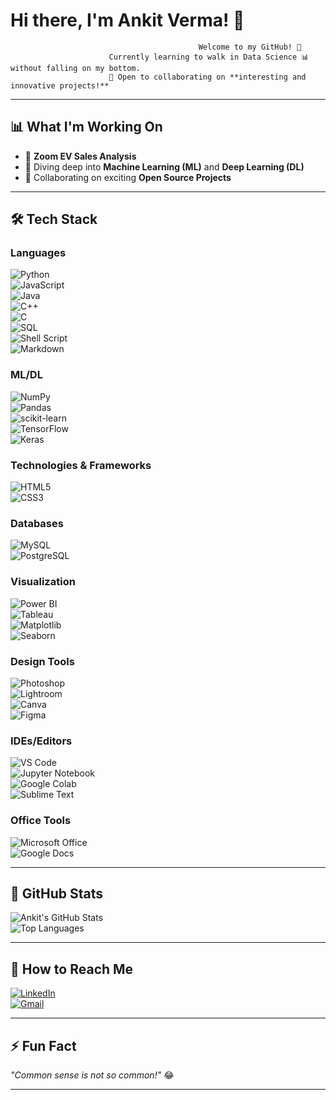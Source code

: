 # Hi there, I'm Ankit Verma! 👋  

                                              Welcome to my GitHub! 🚀  
                          Currently learning to walk in Data Science 📊 without falling on my bottom.  
                          🌟 Open to collaborating on **interesting and innovative projects!**

---

## 📊 **What I'm Working On**  
- 🔭 **Zoom EV Sales Analysis**  
- 🌱 Diving deep into **Machine Learning (ML)** and **Deep Learning (DL)**  
- 💯 Collaborating on exciting **Open Source Projects**  

---

## 🛠️ **Tech Stack**

### **Languages**
![Python](https://img.shields.io/badge/-Python-3776AB?logo=python&logoColor=white)  
![JavaScript](https://img.shields.io/badge/-JavaScript-F7DF1E?logo=javascript&logoColor=black)  
![Java](https://img.shields.io/badge/-Java-007396?logo=java&logoColor=white)  
![C++](https://img.shields.io/badge/-C++-00599C?logo=c%2B%2B&logoColor=white)  
![C](https://img.shields.io/badge/-C-A8B9CC?logo=c&logoColor=white)  
![SQL](https://img.shields.io/badge/-SQL-4479A1?logo=postgresql&logoColor=white)  
![Shell Script](https://img.shields.io/badge/-Shell_Script-4EAA25?logo=gnu-bash&logoColor=white)  
![Markdown](https://img.shields.io/badge/-Markdown-000000?logo=markdown&logoColor=white)  

### **ML/DL**
![NumPy](https://img.shields.io/badge/-NumPy-013243?logo=numpy&logoColor=white)  
![Pandas](https://img.shields.io/badge/-Pandas-150458?logo=pandas&logoColor=white)  
![scikit-learn](https://img.shields.io/badge/-scikit--learn-F7931E?logo=scikit-learn&logoColor=black)  
![TensorFlow](https://img.shields.io/badge/-TensorFlow-FF6F00?logo=tensorflow&logoColor=white)  
![Keras](https://img.shields.io/badge/-Keras-D00000?logo=keras&logoColor=white)  

### **Technologies & Frameworks**
![HTML5](https://img.shields.io/badge/-HTML5-E34F26?logo=html5&logoColor=white)  
![CSS3](https://img.shields.io/badge/-CSS3-1572B6?logo=css3&logoColor=white)  

### **Databases**
![MySQL](https://img.shields.io/badge/-MySQL-4479A1?logo=mysql&logoColor=white)  
![PostgreSQL](https://img.shields.io/badge/-PostgreSQL-336791?logo=postgresql&logoColor=white)  

### **Visualization**
![Power BI](https://img.shields.io/badge/-Power_BI-F2C811?logo=powerbi&logoColor=black)  
![Tableau](https://img.shields.io/badge/-Tableau-E97627?logo=tableau&logoColor=white)  
![Matplotlib](https://img.shields.io/badge/-Matplotlib-11557C?logo=python&logoColor=white)  
![Seaborn](https://img.shields.io/badge/-Seaborn-4C8CAF?logo=python&logoColor=white)  

### **Design Tools**
![Photoshop](https://img.shields.io/badge/-Photoshop-31A8FF?logo=adobe-photoshop&logoColor=white)  
![Lightroom](https://img.shields.io/badge/-Lightroom-31A8FF?logo=adobe-lightroom&logoColor=white)  
![Canva](https://img.shields.io/badge/-Canva-00C4CC?logo=canva&logoColor=white)  
![Figma](https://img.shields.io/badge/-Figma-F24E1E?logo=figma&logoColor=white)  

### **IDEs/Editors**
![VS Code](https://img.shields.io/badge/-VS_Code-0078D4?logo=visual-studio-code&logoColor=white)  
![Jupyter Notebook](https://img.shields.io/badge/-Jupyter-EEA320?logo=jupyter&logoColor=black)  
![Google Colab](https://img.shields.io/badge/-Google_Colab-F9AB00?logo=google-colab&logoColor=black)  
![Sublime Text](https://img.shields.io/badge/-Sublime_Text-FF9800?logo=sublime-text&logoColor=white)  

### **Office Tools**
![Microsoft Office](https://img.shields.io/badge/-Microsoft_Office-D83B01?logo=microsoft-office&logoColor=white)  
![Google Docs](https://img.shields.io/badge/-Google_Docs-4285F4?logo=google-docs&logoColor=white)  

---

## 🌟 **GitHub Stats**
![Ankit's GitHub Stats](https://github-readme-stats.vercel.app/api?username=ankit-verma&show_icons=true&theme=radical)  
![Top Languages](https://github-readme-stats.vercel.app/api/top-langs/?username=ankit-verma&layout=compact&theme=radical)  

---

## 📣 **How to Reach Me**  
[![LinkedIn](https://img.shields.io/badge/-LinkedIn-0077B5?logo=linkedin&logoColor=white)](https://linkedin.com)  
[![Gmail](https://img.shields.io/badge/-Gmail-D14836?logo=gmail&logoColor=white)](mailto:your_email@gmail.com)  

---

## ⚡ **Fun Fact**  
*"Common sense is not so common!"* 😂  

---
